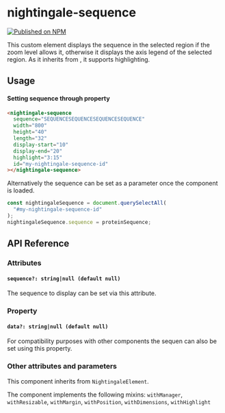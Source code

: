 # nightingale-sequence

[![Published on NPM](https://img.shields.io/npm/v/nightingale-sequence.svg)](https://www.npmjs.com/package/nightingale-sequence)

This custom element displays the sequence in the selected region if the zoom level allows it, otherwise it displays the axis legend of the selected region. As it inherits from <nightingale-zoomable>, it supports highlighting.

## Usage

#### Setting sequence through property

```html
<nightingale-sequence
  sequence="SEQUENCESEQUENCESEQUENCESEQUENCE"
  width="800"
  height="40"
  length="32"
  display-start="10"
  display-end="20"
  highlight="3:15"
  id="my-nightingale-sequence-id"
></nightingale-sequence>
```

Alternatively the sequence can be set as a parameter once the component is loaded.

```javascript
const nightingaleSequence = document.querySelectAll(
  "#my-nightingale-sequence-id"
);
nightingaleSequence.sequence = proteinSequence;
```

## API Reference

### Attributes

#### `sequence?: string|null (default null)`

The sequence to display can be set via this attribute.

### Property

#### `data?: string|null (default null)`

For compatibility purposes with other components the sequen can also be set using this property.

### Other attributes and parameters

This component inherits from `NightingaleElement`.

The component implements the following mixins: `withManager`, `withResizable`, `withMargin`, `withPosition`, `withDimensions`, `withHighlight`
